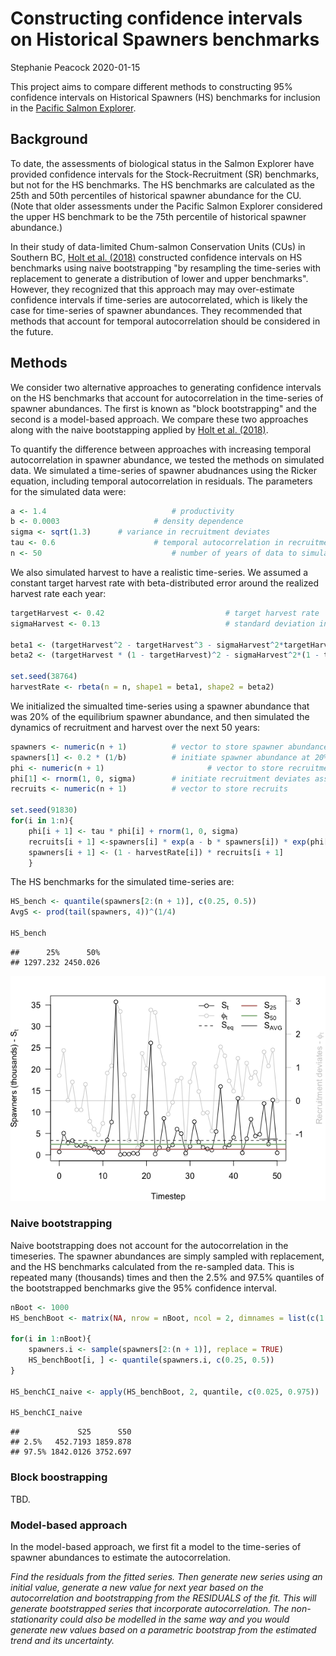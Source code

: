 Constructing confidence intervals on Historical Spawners benchmarks
================
Stephanie Peacock
2020-01-15

This project aims to compare different methods to constructing 95% confidence intervals on Historical Spawners (HS) benchmarks for inclusion in the [Pacific Salmon Explorer](www.salmonexplorer.ca).

Background
----------

To date, the assessments of biological status in the Salmon Explorer have provided confidence intervals for the Stock-Recruitment (SR) benchmarks, but not for the HS benchmarks. The HS benchmarks are calculated as the 25th and 50th percentiles of historical spawner abundance for the CU. (Note that older assessments under the Pacific Salmon Explorer considered the upper HS benchmark to be the 75th percentile of historical spawner abundance.)

In their study of data-limited Chum-salmon Conservation Units (CUs) in Southern BC, [Holt et al. (2018)](http://www.dfo-mpo.gc.ca/csas-sccs/Publications/ResDocs-DocRech/2018/2018_011-eng.html) constructed confidence intervals on HS benchmarks using naive bootstrapping "by resampling the time-series with replacement to generate a distribution of lower and upper benchmarks". However, they recognized that this approach may may over-estimate confidence intervals if time-series are autocorrelated, which is likely the case for time-series of spawner abundances. They recommended that methods that account for temporal autocorrelation should be considered in the future.

Methods
-------

We consider two alternative approaches to generating confidence intervals on the HS benchmarks that account for autocorrelation in the time-series of spawner abundances. The first is known as "block bootstrapping" and the second is a model-based approach. We compare these two approaches along with the naive bootstapping applied by [Holt et al. (2018)](http://www.dfo-mpo.gc.ca/csas-sccs/Publications/ResDocs-DocRech/2018/2018_011-eng.html).

To quantify the difference between approaches with increasing temporal autocorrelation in spawner abundance, we tested the methods on simulated data. We simulated a time-series of spawner abudnances using the Ricker equation, including temporal autocorrelation in residuals. The parameters for the simulated data were:

``` r
a <- 1.4                            # productivity
b <- 0.0003                     # density dependence
sigma <- sqrt(1.3)      # variance in recruitment deviates
tau <- 0.6                      # temporal autocorrelation in recruitment deviates
n <- 50                             # number of years of data to simulate 
```

We also simulated harvest to have a realistic time-series. We assumed a constant target harvest rate with beta-distributed error around the realized harvest rate each year:

``` r
targetHarvest <- 0.42                           # target harvest rate
sigmaHarvest <- 0.13                            # standard deviation in realized harvest rate

beta1 <- (targetHarvest^2 - targetHarvest^3 - sigmaHarvest^2*targetHarvest)/(sigmaHarvest^2)
beta2 <- (targetHarvest * (1 - targetHarvest)^2 - sigmaHarvest^2*(1 - targetHarvest))/(sigmaHarvest^2)

set.seed(38764)
harvestRate <- rbeta(n = n, shape1 = beta1, shape2 = beta2)
```

We initialized the simualted time-series using a spawner abundance that was 20% of the equilibrium spawner abundance, and then simulated the dynamics of recruitment and harvest over the next 50 years:

``` r
spawners <- numeric(n + 1)          # vector to store spawner abundance
spawners[1] <- 0.2 * (1/b)          # initiate spawner abundance at 20% Seq
phi <- numeric(n + 1)                       # vector to store recruitment deviates
phi[1] <- rnorm(1, 0, sigma)        # initiate recruitment deviates assuming phi[0] = 0
recruits <- numeric(n + 1)          # vector to store recruits
    
set.seed(91830)
for(i in 1:n){
    phi[i + 1] <- tau * phi[i] + rnorm(1, 0, sigma) 
    recruits[i + 1] <-spawners[i] * exp(a - b * spawners[i]) * exp(phi[i + 1])
    spawners[i + 1] <- (1 - harvestRate[i]) * recruits[i + 1]
    }
```

The HS benchmarks for the simulated time-series are:

``` r
HS_bench <- quantile(spawners[2:(n + 1)], c(0.25, 0.5))
AvgS <- prod(tail(spawners, 4))^(1/4)

HS_bench
```

    ##      25%      50% 
    ## 1297.232 2450.026

![](README_files/figure-markdown_github/unnamed-chunk-5-1.png)

### Naive bootstrapping

Naive bootstrapping does not account for the autocorrelation in the timeseries. The spawner abundances are simply sampled with replacement, and the HS benchmarks calculated from the re-sampled data. This is repeated many (thousands) times and then the 2.5% and 97.5% quantiles of the bootstrapped benchmarks give the 95% confidence interval.

``` r
nBoot <- 1000
HS_benchBoot <- matrix(NA, nrow = nBoot, ncol = 2, dimnames = list(c(1:nBoot), c("S25", "S50")))

for(i in 1:nBoot){
    spawners.i <- sample(spawners[2:(n + 1)], replace = TRUE)
    HS_benchBoot[i, ] <- quantile(spawners.i, c(0.25, 0.5))
}

HS_benchCI_naive <- apply(HS_benchBoot, 2, quantile, c(0.025, 0.975))

HS_benchCI_naive
```

    ##             S25      S50
    ## 2.5%   452.7193 1859.878
    ## 97.5% 1842.0126 3752.697

### Block boostrapping

TBD.

### Model-based approach

In the model-based approach, we first fit a model to the time-series of spawner abundances to estimate the autocorrelation.

*Find the residuals from the fitted series. Then generate new series using an initial value, generate a new value for next year based on the autocorrelation and bootstrapping from the RESIDUALS of the fit. This will generate bootstrapped series that incorporate autocorrelation. The non-stationarity could also be modelled in the same way and you would generate new values based on a parametric bootstrap from the estimated trend and its uncertainty.*
